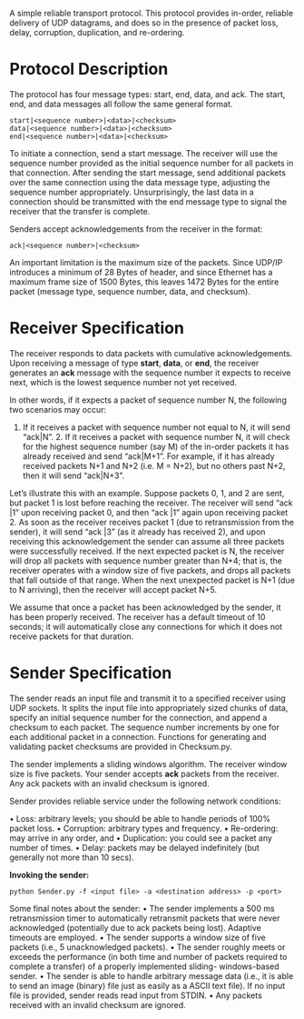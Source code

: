 
A simple reliable transport protocol. This protocol provides in-order, reliable delivery of UDP datagrams, and does so in the presence of packet loss, delay, corruption, duplication, and re-ordering.


Protocol Description
====================

The protocol has four message types: start, end, data, and ack. The start, end, and data messages all follow the same general format.

```
start|<sequence number>|<data>|<checksum>
data|<sequence number>|<data>|<checksum>
end|<sequence number>|<data>|<checksum>
```

To initiate a connection, send a start message. The receiver will use the sequence number provided as the initial sequence number for all packets in that connection. After sending the start message, send additional packets over the same connection using the data message type, adjusting the sequence number appropriately. Unsurprisingly, the last data in a connection should be transmitted with the end message type to signal the receiver that the transfer is complete.

Senders accept acknowledgements from the receiver in the format:

```
ack|<sequence number>|<checksum>
```

An important limitation is the maximum size of the packets. Since UDP/IP introduces a minimum of 28 Bytes of header, and since Ethernet has a maximum frame size of 1500 Bytes, this leaves 1472 Bytes for the entire packet (message type, sequence number, data, and checksum).

Receiver Specification
=======================

The receiver responds to data packets with cumulative acknowledgements. Upon receiving a message of type **start**, **data**, or **end**, the receiver generates an **ack** message with the sequence number it expects to receive next, which is the lowest sequence number not yet received.

In other words, if it expects a packet of sequence number N, the following two scenarios may occur:
1. If it receives a packet with sequence number not equal to N, it will send “ack|N”. 2. If it receives a packet with sequence number N, it will check for the highest sequence number (say M) of the in-order packets it has already received and send “ack|M+1”. For example, if it has already received packets N+1 and N+2 (i.e. M = N+2), but no others past N+2, then it will send “ack|N+3”.

Let’s illustrate this with an example. Suppose packets 0, 1, and 2 are sent, but packet 1 is lost before reaching the receiver. The receiver will send “ack |1” upon receiving packet 0, and then “ack |1” again upon receiving packet 2. As soon as the receiver receives packet 1 (due to retransmission from the sender), it will send “ack |3” (as it already has received 2), and upon receiving this acknowledgement the sender can assume all three packets were successfully received.If the next expected packet is N, the receiver will drop all packets with sequence number greater than N+4; that is, the receiver operates with a window size of five packets, and drops all packets that fall outside of that range. When the next unexpected packet is N+1 (due to N arriving), then the receiver will accept packet N+5.
We assume that once a packet has been acknowledged by the sender, it has been properly received. The receiver has a default timeout of 10 seconds; it will automatically close any connections for which it does not receive packets for that duration.

Sender Specification
====================

The sender reads an input file and transmit it to a specified receiver using UDP sockets. It splits the input file into appropriately sized chunks of data, specify an initial sequence number for the connection, and append a checksum to each packet. The sequence number increments by one for each additional packet in a connection. Functions for generating and validating packet checksums are provided in Checksum.py.
The sender implements a sliding windows algorithm. The receiver window size is five packets. Your sender accepts **ack** packets from the receiver. Any ack packets with an invalid checksum is ignored.

Sender provides reliable service under the following network conditions:

• Loss: arbitrary levels; you should be able to handle periods of 100% packet loss.• Corruption: arbitrary types and frequency.• Re-ordering: may arrive in any order, and• Duplication: you could see a packet any number of times.• Delay: packets may be delayed indefinitely (but generally not more than 10 secs).

**Invoking the sender:**

```
python Sender.py -f <input file> -a <destination address> -p <port>```

Some final notes about the sender:• The sender implements a 500 ms retransmission timer to automatically retransmit packets that were never acknowledged (potentially due to ack packets being lost). Adaptive timeouts are employed.• The sender supports a window size of five packets (i.e., 5 unacknowledged packets).• The sender roughly meets or exceeds the performance (in both time and number of packets required to complete a transfer) of a properly implemented sliding- windows-based sender.• The sender is able to handle arbitrary message data (i.e., it is able to send an image (binary) file just as easily as a ASCII text file). If no input file is provided, sender reads read input from STDIN.• Any packets received with an invalid checksum are ignored.

